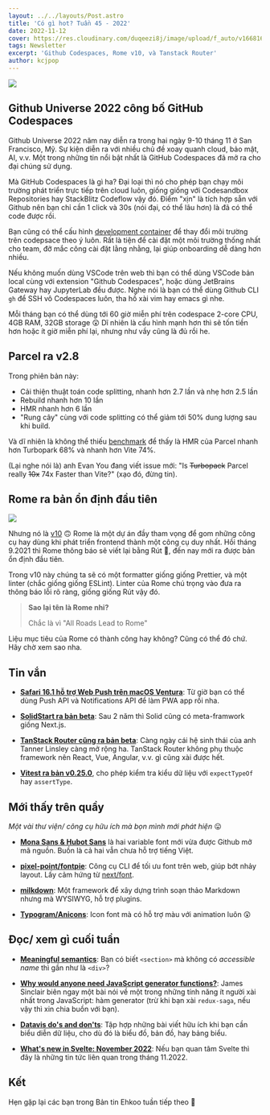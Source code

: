 ```yaml
---
layout: ../../layouts/Post.astro
title: 'Có gì hot? Tuần 45 - 2022'
date: 2022-11-12
cover: https://res.cloudinary.com/duqeezi8j/image/upload/f_auto/v1668165073/ehkoo/newsletters/w45-2022.png
tags: Newsletter
excerpt: 'Github Codespaces, Rome v10, và Tanstack Router'
author: kcjpop
---
```


![](https://res.cloudinary.com/duqeezi8j/image/upload/f_auto/v1668165073/ehkoo/newsletters/w45-2022.png)

## Github Universe 2022 công bố GitHub Codespaces

Github Universe 2022 năm nay diễn ra trong hai ngày 9-10 tháng 11 ở San Francisco, Mỹ. Sự kiện diễn ra với nhiều chủ đề xoay quanh cloud, bảo mật, AI, v.v. Một trong những tin nổi bật nhất là GitHub Codespaces đã mở ra cho đại chúng sử dụng.

Mà GitHub Codespaces là gì ha? Đại loại thì nó cho phép bạn chạy môi trường phát triển trực tiếp trên cloud luôn, giống giống với Codesandbox Repositories hay StackBlitz Codeflow vậy đó. Điểm "xịn" là tích hợp sẵn với Github nên bạn chỉ cần 1 click và 30s (nói đại, có thể lâu hơn) là đã có thể code được rồi.

Bạn cũng có thể cấu hình [development container](https://containers.dev/overview) để thay đổi môi trường trên codepsace theo ý luôn. Rất là tiện để cài đặt một môi trường thống nhất cho team, đỡ mắc công cài đặt lằng nhằng, lại giúp onboarding dễ dàng hơn nhiều.

Nếu không muốn dùng VSCode trên web thì bạn có thể dùng VSCode bản local cùng với extension "Github Codespaces", hoặc dùng JetBrains Gateway hay JupyterLab đều được. Nghe nói là bạn có thể dùng Github CLI `gh` để SSH vô Codespaces luôn, tha hồ xài vim hay emacs gì nhe.

Mỗi tháng bạn có thể dùng tới 60 giờ miễn phí trên codespace 2-core CPU, 4GB RAM, 32GB storage 😲 Dĩ nhiên là cấu hình mạnh hơn thì sẽ tốn tiền hơn hoặc ít giờ miễn phí lại, nhưng như vầy cũng là đủ rồi he.

## Parcel ra v2.8

Trong phiên bản này:

- Cải thiện thuật toán code splitting, nhanh hơn 2.7 lần và nhẹ hơn 2.5 lần
- Rebuild nhanh hơn 10 lần
- HMR nhanh hơn 6 lần
- "Rung cây" cùng với code splitting có thể giảm tới 50% dung lượng sau khi build.

Và dĩ nhiên là không thể thiếu [benchmark](https://github.com/devongovett/parcel-vs-vite-vs-turbopack-hmr) để thấy là HMR của Parcel nhanh hơn Turbopark 68% và nhanh hơn Vite 74%.

(Lại nghe nói là) anh Evan You đang viết issue mới: "Is ~~Turbopack~~ Parcel really ~~10x~~ 74x Faster than Vite?" (xạo đó, đừng tin).

## Rome ra bản ổn định đầu tiên

![](https://res.cloudinary.com/duqeezi8j/image/upload/f_auto,w_1000/v1668173784/ehkoo/v10-cover.png)

Nhưng nó là [v10](https://rome.tools/blog/2022/11/08/rome-10/) 🙃 Rome là một dự án đầy tham vọng để gom những công cụ hay dùng khi phát triển frontend thành một công cụ duy nhất. Hồi tháng 9.2021 thì Rome thông báo sẽ viết lại bằng Rút 🦀, đến nay mới ra được bản ổn định đầu tiên.

Trong v10 này chúng ta sẽ có một formatter giống giống Prettier, và một linter (chắc giống giống ESLint). Linter của Rome chú trọng vào đưa ra thông báo lỗi rõ ràng, giống giống Rút vậy đó.

> **Sao lại tên là Rome nhỉ?**
>
> Chắc là vì "All Roads Lead to Rome"

Liệu mục tiêu của Rome có thành công hay không? Cũng có thể đó chứ. Hãy chờ xem sao nha.

## Tin vắn

- [**Safari 16.1 hỗ trợ Web Push trên macOS Ventura**](https://webkit.org/blog/12945/meet-web-push/): Từ giờ bạn có thể dùng Push API và Notifications API để làm PWA app rồi nha.

- [**SolidStart ra bản beta**](https://www.solidjs.com/blog/introducing-solidstart): Sau 2 năm thì Solid cũng có meta-framwork giống Next.js.

- [**TanStack Router cũng ra bản beta**](https://twitter.com/tannerlinsley/status/1590101866385489929): Càng ngày cái hệ sinh thái của anh Tanner Linsley càng mở rộng ha. TanStack Router không phụ thuộc framework nên React, Vue, Angular, v.v. gì cũng xài được hết.

- [**Vitest ra bản v0.25.0**](https://github.com/vitest-dev/vitest/releases/tag/v0.25.0), cho phép kiểm tra kiểu dữ liệu với `expectTypeOf` hay `assertType`.

## Mới thấy trên quầy

_Một vài thư viện/ công cụ hữu ích mà bọn mình mới phát hiện_ 😛

- [**Mona Sans & Hubot Sans**](https://github.com/mona-sans) là hai variable font mới vừa được Github mở mã nguồn. Buồn là cả hai vẫn chưa hỗ trợ tiếng Việt.

- [**pixel-point/fontpie**](https://github.com/pixel-point/fontpie): Công cụ CLI để tối ưu font trên web, giúp bớt nhảy layout. Lấy cảm hứng từ [next/font](https://nextjs.org/docs/basic-features/font-optimization).

- [**milkdown**](https://milkdown.dev/): Một framework để xây dựng trình soạn thảo Markdown nhưng mà WYSIWYG, hỗ trợ plugins.

- [**Typogram/Anicons**](https://github.com/Typogram/Anicons): Icon font mà có hỗ trợ màu với animation luôn 😲

## Đọc/ xem gì cuối tuần

- [**Meaningful semantics**](https://www.sarasoueidan.com/blog/section-vs-div/): Bạn có biết `<section>` mà không có _accessible name_ thì gần như là `<div>`?

- [**Why would anyone need JavaScript generator functions?**](https://jrsinclair.com/articles/2022/why-would-anyone-need-javascript-generator-functions): James Sinclair biên ngay một bài nói về một trong những tính năng ít người xài nhất trong JavaScript: hàm generator (trừ khi bạn xài `redux-saga`, nếu vậy thì xin chia buồn với bạn).

- [**Datavis do's and don'ts**](https://blog.datawrapper.de/category/datavis-dos-and-donts/): Tập hợp những bài viết hữu ích khi bạn cần biểu diễn dữ liệu, cho dù đó là biểu đồ, bản đồ, hay bảng biểu.

- [**What's new in Svelte: November 2022**](https://svelte.dev/blog/whats-new-in-svelte-november-2022): Nếu bạn quan tâm Svelte thì đây là những tin tức liên quan trong tháng 11.2022.

## Kết

Hẹn gặp lại các bạn trong Bản tin Ehkoo tuần tiếp theo 👋
